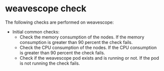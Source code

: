 # weavescope check

The following checks are performed on weavescope:

- Initial common checks:
    - Check the memory consumption of the nodes. If the memory consumption is greater than 90 percent the check fails.
    - Check the CPU consumption of the nodes. If the CPU consumption is greater than 90 percent the check fails.
    - Check if the weavescope pod exists and is running or not. If the pod is not running the check fails.
